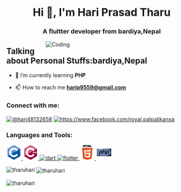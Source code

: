 <h1 align="center">Hi 👋, I'm Hari Prasad Tharu</h1>
<h3 align="center">A flultter developer from bardiya,Nepal</h3>
<img align="right" alt="Coding" width="400" src"https://tenor.com/view/coding-gif-24297652">
<h2>Talking about Personal Stuffs:bardiya,Nepal</h2>

- 🌱 I’m currently learning **PHP**

- 📫 How to reach me **harip9559@gmail.com**

<h3 align="left">Connect with me:</h3>
<p align="left">
<a href="https://twitter.com/@hari48132658" target="blank"><img align="center" src="https://raw.githubusercontent.com/rahuldkjain/github-profile-readme-generator/master/src/images/icons/Social/twitter.svg" alt="@hari48132658" height="30" width="40" /></a>
<a href="https://fb.com/https://www.facebook.com/royal.palpalikanxa" target="blank"><img align="center" src="https://raw.githubusercontent.com/rahuldkjain/github-profile-readme-generator/master/src/images/icons/Social/facebook.svg" alt="https://www.facebook.com/royal.palpalikanxa" height="30" width="40" /></a>
</p>

<h3 align="left">Languages and Tools:</h3>
<p align="left"> <a href="https://www.cprogramming.com/" target="_blank" rel="noreferrer"> <img src="https://raw.githubusercontent.com/devicons/devicon/master/icons/c/c-original.svg" alt="c" width="40" height="40"/> </a> <a href="https://www.w3schools.com/cpp/" target="_blank" rel="noreferrer"> <img src="https://raw.githubusercontent.com/devicons/devicon/master/icons/cplusplus/cplusplus-original.svg" alt="cplusplus" width="40" height="40"/> </a> <a href="https://dart.dev" target="_blank" rel="noreferrer"> <img src="https://www.vectorlogo.zone/logos/dartlang/dartlang-icon.svg" alt="dart" width="40" height="40"/> </a> <a href="https://flutter.dev" target="_blank" rel="noreferrer"> <img src="https://www.vectorlogo.zone/logos/flutterio/flutterio-icon.svg" alt="flutter" width="40" height="40"/> </a> <a href="https://www.w3.org/html/" target="_blank" rel="noreferrer"> <img src="https://raw.githubusercontent.com/devicons/devicon/master/icons/html5/html5-original-wordmark.svg" alt="html5" width="40" height="40"/> </a> <a href="https://www.php.net" target="_blank" rel="noreferrer"> <img src="https://raw.githubusercontent.com/devicons/devicon/master/icons/php/php-original.svg" alt="php" width="40" height="40"/> </a> </p>

<p><img align="left" src="https://github-readme-stats.vercel.app/api/top-langs?username=tharuhari&show_icons=true&locale=en&layout=compact" alt="tharuhari" /></p>

<p>&nbsp;<img align="center" src="https://github-readme-stats.vercel.app/api?username=tharuhari&show_icons=true&locale=en" alt="tharuhari" /></p>

<p><img align="center" src="https://github-readme-streak-stats.herokuapp.com/?user=tharuhari&" alt="tharuhari" /></p>
